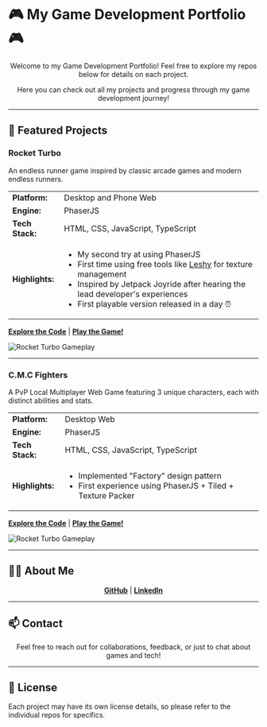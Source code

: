 # 🎮 My Game Development Portfolio 🎮

<p align="center">Welcome to my Game Development Portfolio! Feel free to explore my repos below for details on each project.</p>

<p align="center">Here you can check out all my projects and progress through my game development journey!</p>

---

## 🚀 Featured Projects

### **Rocket Turbo**
<p>An endless runner game inspired by classic arcade games and modern endless runners.</p>

<table>
  <tr>
    <td><strong>Platform:</strong></td>
    <td>Desktop and Phone Web</td>
  </tr>
  <tr>
    <td><strong>Engine:</strong></td>
    <td>PhaserJS</td>
  </tr>
  <tr>
    <td><strong>Tech Stack:</strong></td>
    <td>HTML, CSS, JavaScript, TypeScript</td>
  </tr>
  <tr>
    <td><strong>Highlights:</strong></td>
    <td>
      <ul>
        <li>My second try at using PhaserJS</li>
        <li>First time using free tools like <a href="https://www.leshylabs.com/apps/sstool/">Leshy</a> for texture management</li>
        <li>Inspired by Jetpack Joyride after hearing the lead developer's experiences</li>
        <li>First playable version released in a day ⏰</li>
      </ul>
    </td>
  </tr>
</table>

<p>
  <a href="https://github.com/Lugrion/rocket-turbo-defense"><strong>Explore the Code</strong></a> | 
  <a href="https://lugrion.github.io/rocket-turbo-defense/"><strong>Play the Game!</strong></a>
</p>

![Rocket Turbo Gameplay](/assets/runner.gif)

---

### **C.M.C Fighters**
<p>A PvP Local Multiplayer Web Game featuring 3 unique characters, each with distinct abilities and stats.</p>

<table>
  <tr>
    <td><strong>Platform:</strong></td>
    <td>Desktop Web</td>
  </tr>
  <tr>
    <td><strong>Engine:</strong></td>
    <td>PhaserJS</td>
  </tr>
  <tr>
    <td><strong>Tech Stack:</strong></td>
    <td>HTML, CSS, JavaScript, TypeScript</td>
  </tr>
  <tr>
    <td><strong>Highlights:</strong></td>
    <td>
      <ul>
        <li>Implemented "Factory" design pattern</li>
        <li>First experience using PhaserJS + Tiled + Texture Packer</li>
      </ul>
    </td>
  </tr>
</table>

<p>
  <a href="https://github.com/Lugrion/cmc-game"><strong>Explore the Code</strong></a> | 
  <a href="https://lugrion.github.io/cmc-game/"><strong>Play the Game!</strong></a>
</p>

![Rocket Turbo Gameplay](/assets/fighter.gif)

---

## 👨‍💻 About Me
<p align="center">
  <a href="https://github.com/Lugrion"><strong>GitHub</strong></a> | 
  <a href="https://www.linkedin.com/in/%C3%A1lvaro-jos%C3%A9-granados-valencia-a9215826a/"><strong>LinkedIn</strong></a>
</p>

---

## 📫 Contact
<p align="center">Feel free to reach out for collaborations, feedback, or just to chat about games and tech!</p>

---

## 📜 License
Each project may have its own license details, so please refer to the individual repos for specifics.
